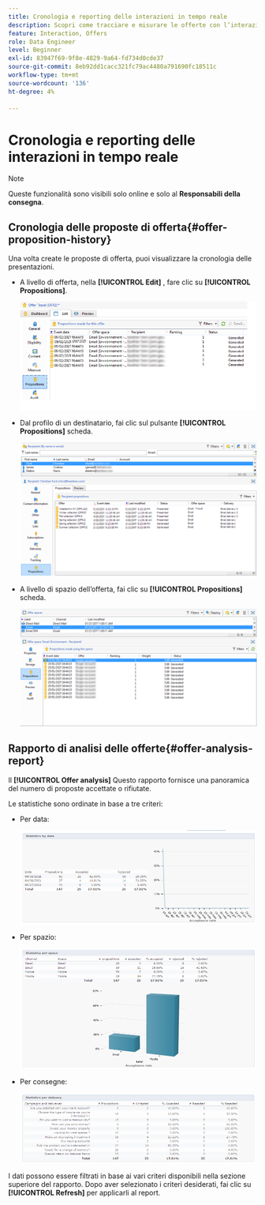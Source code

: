 ```yaml
---
title: Cronologia e reporting delle interazioni in tempo reale
description: Scopri come tracciare e misurare le offerte con l’interazione di Campaign
feature: Interaction, Offers
role: Data Engineer
level: Beginner
exl-id: 83947f69-9f8e-4829-9a64-fd734d0cde37
source-git-commit: 8eb92dd1cacc321fc79ac4480a791690fc18511c
workflow-type: tm+mt
source-wordcount: '136'
ht-degree: 4%

---
```


# Cronologia e reporting delle interazioni in tempo reale

>[!NOTE]
>
>Queste funzionalità sono visibili solo online e solo al **Responsabili della consegna**.

## Cronologia delle proposte di offerta{#offer-proposition-history}

Una volta create le proposte di offerta, puoi visualizzare la cronologia delle presentazioni.

* A livello di offerta, nella **[!UICONTROL Edit]** , fare clic su **[!UICONTROL Propositions]**.

   ![](assets/offer_followup_006.png)

* Dal profilo di un destinatario, fai clic sul pulsante **[!UICONTROL Propositions]** scheda.

   ![](assets/offer_followup_002.png)

* A livello di spazio dell’offerta, fai clic su **[!UICONTROL Propositions]** scheda.

   ![](assets/offer_space_prop_001_b.png)

## Rapporto di analisi delle offerte{#offer-analysis-report}

Il **[!UICONTROL Offer analysis]** Questo rapporto fornisce una panoramica del numero di proposte accettate o rifiutate.

Le statistiche sono ordinate in base a tre criteri:

* Per data:

   ![](assets/offer_report_perdate.png)

* Per spazio:

   ![](assets/offer_report_perspaces.png)

* Per consegne:

   ![](assets/offer_report_perdeliveries.png)

I dati possono essere filtrati in base ai vari criteri disponibili nella sezione superiore del rapporto. Dopo aver selezionato i criteri desiderati, fai clic su **[!UICONTROL Refresh]** per applicarli al report.
